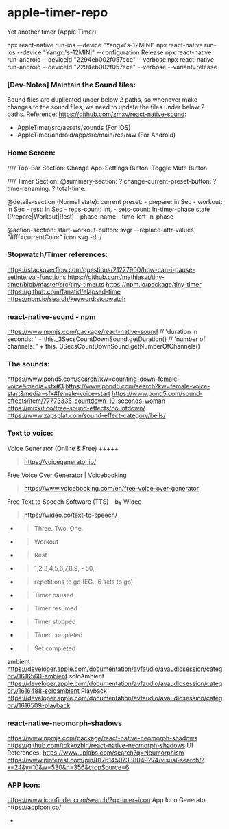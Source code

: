 # apple-timer-repo
Yet another timer (Apple Timer)

npx react-native run-ios --device "Yangxi's-12MINI"
npx react-native run-ios --device "Yangxi's-12MINI" --configuration Release
npx react-native run-android --deviceId "2294eb002f057ece" --verbose
npx react-native run-android --deviceId "2294eb002f057ece" --verbose --variant=release


### [Dev-Notes] Maintain the Sound files:
Sound files are duplicated under below 2 paths, so whenever make changes to the sound files, we need to update the files under below 2 paths.  Reference: https://github.com/zmxv/react-native-sound:
- AppleTimer/src/assets/sounds (For iOS)
- AppleTimer/android/app/src/main/res/raw (For Android)


### Home Screen:
//// Top-Bar Section:
Change App-Settings Button:
Toggle Mute Button:

//// Timer Section:
@summary-section:
? change-current-preset-button:
? time-renaming:
? total-time:

@details-section (Normal state):
current preset:
    - prepare: in Sec
    - workout: in Sec
    - rest: in Sec
    - reps-count: int,
    - sets-count:
In-timer-phase state (Prepare|Workout|Rest)
    - phase-name
    - time-left-in-phase 
    
@action-section:
start-workout-button:
svgr --replace-attr-values "#fff=currentColor" icon.svg -d ./


### Stopwatch/Timer references:
https://stackoverflow.com/questions/21277900/how-can-i-pause-setinterval-functions
https://github.com/mathiasvr/tiny-timer/blob/master/src/tiny-timer.ts
https://npm.io/package/tiny-timer
https://github.com/fanatid/elapsed-time
https://npm.io/search/keyword:stopwatch


### react-native-sound - npm
https://www.npmjs.com/package/react-native-sound
// 'duration in seconds: ' + this._3SecsCountDownSound.getDuration()
// 'number of channels: ' + this._3SecsCountDownSound.getNumberOfChannels()


### The sounds:
https://www.pond5.com/search?kw=counting-down-female-voice&media=sfx#3
https://www.pond5.com/search?kw=female-voice-start&media=sfx#female-voice-start
https://www.pond5.com/sound-effects/item/77773335-countdown-10-seconds-woman
https://mixkit.co/free-sound-effects/countdown/
https://www.zapsplat.com/sound-effect-category/bells/


### Text to voice:
Voice Generator (Online & Free) +++++
> https://voicegenerator.io/

Free Voice Over Generator | Voicebooking
> https://www.voicebooking.com/en/free-voice-over-generator

Free Text to Speech Software (TTS) - by Wideo
> https://wideo.co/text-to-speech/


- > Three. Two. One.
- > Workout
- > Rest
- > 1,2,3,4,5,6,7,8,9, - 50,
- > repetitions to go (EG.: 6 sets to go)
- > Timer paused
- > Timer resumed
- > Timer stopped
- > Timer completed
- > Set completed

ambient
https://developer.apple.com/documentation/avfaudio/avaudiosession/category/1616560-ambient
soloAmbient
https://developer.apple.com/documentation/avfaudio/avaudiosession/category/1616488-soloambient
Playback
https://developer.apple.com/documentation/avfaudio/avaudiosession/category/1616509-playback


### react-native-neomorph-shadows
https://www.npmjs.com/package/react-native-neomorph-shadows
https://github.com/tokkozhin/react-native-neomorph-shadows
UI References:
https://www.uplabs.com/search?q=Neumorphism
https://www.pinterest.com/pin/817614507338049274/visual-search/?x=24&y=10&w=530&h=356&cropSource=6


### APP Icon:
https://www.iconfinder.com/search/?q=timer+icon
App Icon Generator
https://appicon.co/


+
